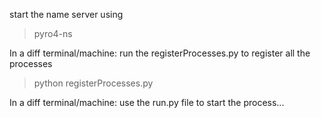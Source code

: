 start the name server using 

> pyro4-ns

In a diff terminal/machine:
run the registerProcesses.py to register all the processes

> python registerProcesses.py

In a diff terminal/machine:
use the run.py file to start the process...
